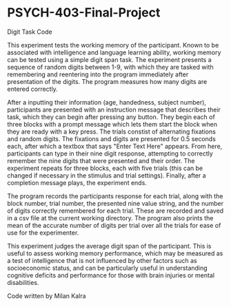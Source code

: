 # PSYCH-403-Final-Project

Digit Task Code

This experiment tests the working memory of the participant. Known to be associated with intelligence and language learning ability, working memory can be tested using a simple digit span task. The experiment presents a sequence of random digits between 1-9, with which they are tasked with remembering and reentering into the program immediately after presentation of the digits. The program measures how many digits are entered correctly.

After a inputting their information (age, handedness, subject number), participants are presented with an instruction message that describes their task, which they can begin after pressing any button. They begin each of three blocks with a prompt message which lets them start the block when they are ready with a key press. The trials constist of alternating fixations and random digits. The fixations and digits are presented for 0.5 seconds each, after which a textbox that says "Enter Text Here" appears. From here, participants can type in their nine digit response, attempting to correctly remember the nine digits that were presented and their order. The experiment repeats for three blocks, each with five trials (this can be changed if necessary in the stimulus and trial settings). Finally, after a completion message plays, the experiment ends.

The program records the participants response for each trial, along with the block number, trial number, the presented nine value string, and the number of digits correctly remembered for each trial. These are recorded and saved in a csv file at the current working directory. The program also prints the mean of the accurate number of digits per trial over all the trials for ease of use for the experimenter. 

This experiment judges the average digit span of the participant. This is useful to assess working memory performance, which may be measured as a test of intelligence that is not influenced by other factors such as socioeconomic status, and can be particularly useful in understanding cognitive deficits and performance for those with brain injuries or mental disabilities.

Code written by Milan Kalra
